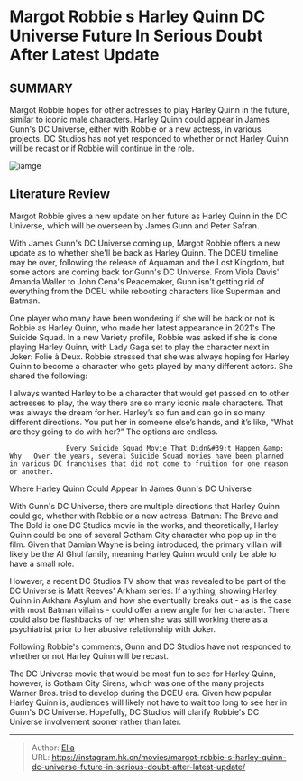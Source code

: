 # Margot Robbie s Harley Quinn DC Universe Future In Serious Doubt After Latest Update


## SUMMARY 



  Margot Robbie hopes for other actresses to play Harley Quinn in the future, similar to iconic male characters.   Harley Quinn could appear in James Gunn&#39;s DC Universe, either with Robbie or a new actress, in various projects.   DC Studios has not yet responded to whether or not Harley Quinn will be recast or if Robbie will continue in the role.  

![iamge](https://static1.srcdn.com/wordpress/wp-content/uploads/2024/01/margot-robbie-as-harley-quinn-screaming-in-front-of-exploding-flowers-in-the-suicide-squad.jpg)

## Literature Review

Margot Robbie gives a new update on her future as Harley Quinn in the DC Universe, which will be overseen by James Gunn and Peter Safran.




With James Gunn&#39;s DC Universe coming up, Margot Robbie offers a new update as to whether she&#39;ll be back as Harley Quinn. The DCEU timeline may be over, following the release of Aquaman and the Lost Kingdom, but some actors are coming back for Gunn&#39;s DC Universe. From Viola Davis&#39; Amanda Waller to John Cena&#39;s Peacemaker, Gunn isn&#39;t getting rid of everything from the DCEU while rebooting characters like Superman and Batman.




One player who many have been wondering if she will be back or not is Robbie as Harley Quinn, who made her latest appearance in 2021&#39;s The Suicide Squad. In a new Variety profile, Robbie was asked if she is done playing Harley Quinn, with Lady Gaga set to play the character next in Joker: Folie à Deux. Robbie stressed that she was always hoping for Harley Quinn to become a character who gets played by many different actors. She shared the following:


I always wanted Harley to be a character that would get passed on to other actresses to play, the way there are so many iconic male characters. That was always the dream for her. Harley’s so fun and can go in so many different directions. You put her in someone else’s hands, and it’s like, “What are they going to do with her?” The options are endless.


                  Every Suicide Squad Movie That Didn&#39;t Happen &amp; Why   Over the years, several Suicide Squad movies have been planned in various DC franchises that did not come to fruition for one reason or another.   





 Where Harley Quinn Could Appear In James Gunn&#39;s DC Universe 
         

With Gunn&#39;s DC Universe, there are multiple directions that Harley Quinn could go, whether with Robbie or a new actress. Batman: The Brave and The Bold is one DC Studios movie in the works, and theoretically, Harley Quinn could be one of several Gotham City character who pop up in the film. Given that Damian Wayne is being introduced, the primary villain will likely be the Al Ghul family, meaning Harley Quinn would only be able to have a small role.

However, a recent DC Studios TV show that was revealed to be part of the DC Universe is Matt Reeves&#39; Arkham series. If anything, showing Harley Quinn in Arkham Asylum and how she eventually breaks out - as is the case with most Batman villains - could offer a new angle for her character. There could also be flashbacks of her when she was still working there as a psychiatrist prior to her abusive relationship with Joker.






Following Robbie&#39;s comments, Gunn and DC Studios have not responded to whether or not Harley Quinn will be recast.




The DC Universe movie that would be most fun to see for Harley Quinn, however, is Gotham City Sirens, which was one of the many projects Warner Bros. tried to develop during the DCEU era. Given how popular Harley Quinn is, audiences will likely not have to wait too long to see her in Gunn&#39;s DC Universe. Hopefully, DC Studios will clarify Robbie&#39;s DC Universe involvement sooner rather than later.



---

> Author: [Ella](https://instagram.hk.cn/)  
> URL: https://instagram.hk.cn/movies/margot-robbie-s-harley-quinn-dc-universe-future-in-serious-doubt-after-latest-update/  

